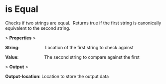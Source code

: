 # is Equal

Checks if two strings are equal.  Returns true if the first string is canonically equivalent to the second string.

&gt; **Properties**
&gt; 

**String**:                     Location of the first string to check against

**Value**:                     The second string to compare against the first

&gt; **Output**
&gt; 

**Output-location**: Location to store the output data